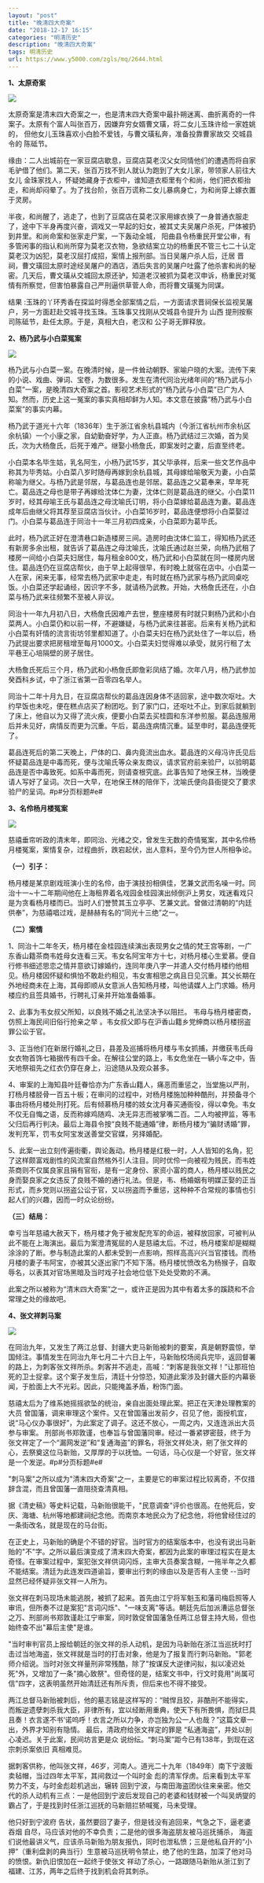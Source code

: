 ```yaml
---
layout: "post"
title: "晚清四大奇案"
date: "2018-12-17 16:15"
categories: "明清历史"
description: "晚清四大奇案"
tags: 明清历史
url: https://www.y5000.com/zgls/mq/2644.html
---
```






**1、太原奇案**

![](https://img.y5000.com/uploads/allimg/160514/4-1605140104053H.jpg)

太原奇案是清末四大奇案之一，也是清末四大奇案中最扑朔迷离、曲折离奇的一件案子。太原有个富人叫张百万，因嫌弃穷女婿曹文璜，将二女儿玉珠许给一家姓姚的，
但他女儿玉珠喜欢小白脸不爱钱，与曹文璜私奔，准备投靠曹家故交 交城县令的 陈砥节。

缘由：二人出城前在一家豆腐店歇息，豆腐店莫老汉父女同情他们的遭遇而将自家毛驴借了他们。第二天，张百万找不到人就认为跑到了大女儿家，带领家人前往大女儿
金珠家找人，怀疑她藏身于衣柜中，谁知道衣柜里有个和尚，他们把衣柜抬走，和尚却闷晕了。为了找台阶，张百万谎称二女儿暴病身亡，为和尚穿上嫁衣置于灵房。

半夜，和尚醒了，逃走了，也到了豆腐店在莫老汉家用嫁衣换了一身普通衣服走了，途中下半身再度兴奋，调戏又一早起的妇女，被其丈夫吴屠户杀死，尸体被扔到井里。和尚命案和张家走尸案，一下轰动全城，
阳曲县令杨重民开堂公审，有多管闲事的指认和尚所穿为莫老汉衣物，急欲结案立功的杨重民不管三七二十认定莫老汉为凶犯，莫老汉屈打成招，案情上报刑部。当日吴屠户杀人后，迁居
晋祠，曹文璜回太原时途经吴屠户的酒店，酒后失言的吴屠户吐露了他杀害和尚的秘密。几天后，曹文璜从交城回太原还驴，知道老汉被抓为莫老汉申诉，杨重民对冤情有所察觉，但害怕暴露自己严刑逼供草菅人命，而将曹文璜冤为同谋。

结果 :玉珠的丫环秀香在探监时得悉全部案情之后，一方面请求晋祠保长监视吴屠户，另一方面赶赴交城寻找玉珠。玉珠事又找刚从交城县令提升为 山西
提刑按察司陈砥节，赴任太原。于是，真相大白，老汉和 公子哥无罪释放。

**2、杨乃武与小白菜冤案**

![](https://img.y5000.com/uploads/allimg/160514/4-160514010443R0.jpg)

杨乃武与小白菜一案。在晚清时候，是一件耸动朝野、家喻户晓的大案。流传下来的小说、戏曲、弹词、宝卷，为数很多。发生在清代同治光绪年间的“杨乃武与小白菜”一案，是晚清四大奇案之首。影视艺术形式的“杨乃武与小白菜”已广为人知。然而，历史上这一冤案的事实真相却鲜为人知。本文意在披露“杨乃武与小白菜案”的事实内幕。

杨乃武于道光十六年（1836年）生于浙江省余杭县城内（今浙江省杭州市余杭区余杭镇）一个小康之家，自幼勤奋好学，为人正直。杨乃武结过三次婚，首为吴氏，次为大杨詹氏，后死于难产。继娶小杨詹氏，即案发时之妻，后直至终老。

小白菜本名毕生姑，乳名阿生，小杨乃武15岁，其父毕承祥，后来一些文艺作品中称其为毕秀姑。小白菜八岁时随母再嫁到余杭县城，其母嫁给喻敬天为妻，小白菜称喻为继父。与杨乃武是邻居，与葛品连也是邻居。葛品连之父葛奉来，早年死亡。葛品连之母也是带子再嫁给沈体仁为妻，沈体仁则是葛品连的继父。小白菜11岁时，经其母喻王氏与葛品连之母沈喻氏订明，将小白菜嫁给葛品连为妻。葛品连成年后由继父将其荐至豆腐店当伙计。小白菜16岁时，葛品连便想将小白菜娶过门。小白菜与葛品连于同治十一年三月初四成亲，小白菜即为葛毕氏。

此时，杨乃武正好在澄清巷口新造楼房三间。造房时由沈体仁监工，得知杨乃武还有新房多余出租，就告诉了葛品连之母沈喻氏，沈喻氏通过赵兰荣，向杨乃武租了楼房一间给小白菜夫妇居住，每月租金800文，杨乃武和小白菜就在同一楼房内居住。葛品连仍在豆腐店帮伙，由于早上起得很早，有时晚上就宿在店中。小白菜一人在家，闲来无事，经常去杨乃武家中走走，有时就在杨乃武家与杨乃武同桌吃饭。小白菜还学起诵经，因识字不多，就请杨乃武教。开始，大杨詹氏还在，小白菜与杨乃武来往频繁不至被人非议。

同治十一年九月初八日，大杨詹氏因难产去世，整座楼房有时就只剩杨乃武和小白菜两人。小白菜仍和以前一样，不避嫌疑，与杨乃武来往甚密。后来有关杨乃武和小白菜有奸情的流言街坊邻里都知道了。小白菜夫妇在杨乃武处住了一年以后，杨乃武提出要求把房租增至每月1000文。小白菜夫妇觉得难以承受，就另行租了太平巷王心培隔壁的房子居住。

大杨詹氏死后三个月，杨乃武和小杨詹氏即詹彩凤结了婚。次年八月，杨乃武参加癸酉科乡试，中了浙江省第一百零四名举人。

同治十二年十月九日，在豆腐店帮伙的葛品连因身体不适回家，途中数次呕吐。大约早饭也未吃，便在糕点店买了粉团吃。到了家门口，还呕吐不止。到家后就躺到了床上，他自以为又得了流火疾，便要小白菜去买桂圆和东洋参煎服。葛品连服用后并未见好，病情反而更为沉重。午后，葛品连病情沉重。延至申时，葛品连便死了。

葛品连死后的第二天晚上，尸体的口、鼻内竟流出血水。葛品连的义母冯许氏见后怀疑葛品连是中毒而死，便与沈喻氏等众亲友商议，请求官府前来验尸，以验明葛品连是否中毒致死。如系中毒而死，则请查根究底。此事告知了地保王林，当晚便请人写好了呈词。次日一大早，在地保王林的陪伴下，沈喻氏便向县衙提交了要求验尸的呈词。#p#分页标题#e#

**3、名伶杨月楼冤案**

![](https://img.y5000.com/uploads/allimg/160514/4-160514010645328.jpg)

慈禧垂帘听政的清末年，即同治、光绪之交，曾发生无数的奇情冤案，其中名伶杨月楼冤案，案情复杂，过程曲折，跌宕起伏，出人意料，至今仍为世人所相争论。

**（一）引子：**

杨月楼是某京剧戏班演小生的名伶，由于演技扮相俱佳，艺兼文武而名噪一时。同治十一~十二年期间他在上海租界着名戏园金桂园演出倾倒沪上男女，戏迷看戏只是为贪看杨月楼而已。当时人们誉赞其玉立亭亭、艺兼文武。曾做过清朝的“内廷供奉”，为慈禧唱过戏，是赫赫有名的“同光十三绝”之一。

**（二）案情**

1、同治十二年冬天，杨月楼在金桂园连续演出表现男女之情的梵王宫等剧，一广东香山籍茶商韦姓母女连看三天。韦女名阿宝年方十七，对杨月楼心生爱慕。便自行修书细述思恋之情并意欲订嫁婚约，连同年庚八字一并遣人交付杨月楼约他相见。杨月楼因怀疑和惧怕不敢赴约相见，韦女害相思之病且日见沉重。其父长期在外地经商未在上海，其母即顺从女意派人告知杨月楼，叫他请媒人上门求婚。杨月楼应约且签具婚书，行聘礼订亲并开始准备婚事。

2、此事为韦女叔父所知，以良贱不婚之礼法坚决予以阻拦。 韦母与杨月楼密商，仿照上海民间旧俗行抢亲之举
。韦女叔父即与在沪香山籍乡党绅商以杨月楼拐盗罪公讼于官。

3、正当他们在新居行婚礼之日，县差及巡捕将杨月楼与韦女抓捕，并缴获韦氏母女衣物首饰七箱据传有四千金。在解往公堂的路上，韦女危坐在一辆小车之中，告天地祭祖先之红衣仍穿在身上，沿途随从及观众甚多。

4、审案的上海知县叶廷眷恰亦为广东香山籍人，痛恶而重惩之，当堂施以严刑，打杨月楼胫骨一百五十板；在审问的过程中，对杨月楼施加种种酷刑，并预备寻个事由将杨月楼处刑打死。后有倾慕杨月楼的妓女沈月春买通衙役，得以幸免。韦女不仅无自悔之语，反而称嫁鸡随鸡、决无异志而被掌嘴二百。二人均被押监，等韦父归后再行判决。最后上海县令按“良贱不能通婚”律，断杨月楼为“骗财诱婚”罪，发判充军，罚韦女阿宝发送善堂交官媒，另择婚配。

5、此案一出立刻传遍街衢，舆论轰动。杨月楼是红极一时，人人皆知的名角，犯了这样颇富戏剧性的风流案自然格外引人注目。同时优伶一向被视为贱民，而韦姓茶商则不仅属良家且捐有官衔，是有一定身份、家资小富的商人，杨月楼以贱民之身而娶良家之女违反了良贱不婚的通行礼法。但是，韦、杨婚姻有明媒正娶的正当形式，而乡党则以拐盗公讼于官，又以拐盗而予重惩，这种种不合常规的事情也引起人们的兴趣，因而一时众论纷纷。

**（三）结局：**

幸亏当年慈禧大赦天下，杨月楼才免于被发配充军的命运，被释放回家，可被判从此不能在上海演出。最后为案澄清冤屈的人是慈禧太后。不过，杨月楼案却是糊糊涂涂的了断。参与制造此案的人都未受到一点影响，照样高高兴兴当官搂钱。而杨月楼的妻子韦阿宝，亦被其父逐出家门不知下落。杨月楼忧愤改名为杨猴子，自取辱名，以表其对官场黑暗及当时戏子社会地位低下处处受欺的不满。

此案之所以被称为“清末四大奇案”之一，或许正是因为其中有着太多的蹊跷和不合常理之处的缘故吧。

**4、张文祥刺马案**

![](https://img.y5000.com/uploads/allimg/160514/4-160514013H2629.jpg)

在同治九年，又发生了两江总督、封疆大吏马新贻被刺的要案，真是朝野震惊，举国倾注。事情发生在同治九年七月二十六日上午，马新贻校场阅兵完毕，返回督署的路上，为刺客张文祥所杀。刺客并不逃走，高喊：“刺客是我张文祥！”让那班怕死的卫士捉拿。这个案子发生后，清廷十分惊恐，知道此案涉及封疆大臣的内幕亵闻，于脸面上大不光彩。因此，只能掩盖矛盾，粉饰门面。

慈禧太后为了维系她摇摇欲坠的统治，亲自出面处理此案。把正在天津处理教案的大员
曾国藩，调来审理这个案件。又在曾国藩出发前夕，召见了他，面授机宜，说“马心仪办事很好”，为此案定了调子。这还不放心，一周之内，又连连派出大员参与审案。
刑部尚书郑敦谨，也奉旨与曾国藩同审。经过一番紧锣密鼓，终于为张文祥定了一个“漏网发逆”和“复通海盗”的罪名，将张文祥处决，剜了张文祥的心，去祭奠这位马新贻，又厚厚的于以抚恤。一句话，马心仪是一个好官，张文祥是一个发逆。#p#分页标题#e#

"刺马案"之所以成为"清末四大奇案"之一，主要是它的审案过程比较离奇，不仅措辞含混，而且曾国藩一直阻挠查清真相。

据《清史稿》等史料记载，马新贻很能干，"民意调查"评价也很高。在他死后，安庆、海塘、杭州等地都建祠纪念他。而南京本地民众为了纪念他，将他曾经住过的一条街改名，就是现在的马台街。

在正史上，马新贻的确是个不错的好官。当时官方的结案版本中，也没有说出马新贻的"不"字。之所以最后演变成了清末四大奇案，都因为此案的审理过程实在是太奇怪。在审案过程中，案犯张文祥供词闪烁，主审大员奏案含糊，一拖半年之久都不能结案。清廷为此连发四道谕旨，要审出行刺的缘由以及是否有人主使
--当时显然已经怀疑非张文祥一人所为。

张文祥在刺马现场未能逃脱，被抓了起来。首先由江宁将军魁玉和藩司梅启照等人审讯，但所奏不过是案犯"言词闪烁"、"一味支离"等话。朝廷先后加派漕运总督张之万、刑部尚书郑敦谨赴江宁审案，同时敦促曾国藩急任两江总督主持大局，但也始终查不出"幕后主使"是谁。

"当时审判官员上报给朝廷的张文祥的杀人动机，是因为马新贻在浙江当巡抚时打击过当地海盗，张文祥就是当时的打击对象，他是为了报复而行刺马新贻。"郭老师介绍说。当时对张文祥量刑非常残酷，除了"按谋反大逆律问拟，拟以凌迟处死"外，又增加了一条"摘心致祭"。但奇怪的是，结案文书中，行文时竟用"尚属可信"四字，这表明虽然开始清廷还有所斥责，但后来也不得不接受。

两江总督马新贻被刺后，他的墓志铭是这样写的：“贼悍且狡，非酷刑不能得实，而叛逆遗孽刺杀我大臣，非律所有，宜以经断用重典，使天下有所畏惧，而狱巳具且奏！衣言遂不书‘诺呜呼！衣言之所以力争，亦岂独为公一人也哉？”这篇文章一出，外界才知别有隐情。
最后，清政府给张文祥定的罪是 “私通海盗”，并处以剖心凌迟。关于此案，民间坊言更是众 说纷纭。“刺马案”距今已有138年，到现在这宗刺杀案依旧 真相难觅。

据刺客供称，他叫张文祥，46岁，河南人。道光二十九年（1849年）南下宁波贩卖毡帽，当过四年太平军，其间救过一个叫时金
彪的清军俘虏。后来看到太平军势力不支，与时金彪趁机逃出，辗转
回到宁波，与南田海盗团伙往来亲密。他交代的杀人动机有三点：一是他回到宁波后发现自己的老婆和钱财被一个叫吴炳燮的霸占了，于是找到时任浙江巡抚的马新赔拦轿喊冤，马未受理。

他只好到宁波府 告状，虽然要回了妻子，但是钱没有追回来，气急之下，逼老婆吞烟 自尽，马应该对他的不幸负责；二是他的很多海盗朋友被马巡抚捕杀，
海盗们说他最讲义气，应该杀马新贻为朋友报仇，同时也泄私愤；三是他私自开的“小押”（重利盘剥的典当行）生意被马巡抚明令禁止，绝了他的生路，加深了他对马的愤恨。新仇旧恨加在一起终于使张文
祥动了杀心，一路跟随马新贻从浙江到了福建、江苏，两年之后终于找到机会将其刺杀。
